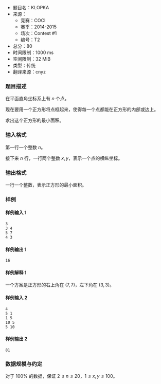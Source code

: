 - 题目名：KLOPKA
- 来源：
   - 竞赛：COCI
   - 赛季：2014-2015
   - 场次：Contest #1
   - 编号：T2
- 总分：80
- 时间限制：1000 ms
- 空间限制：32 MiB
- 类型：传统
- 翻译来源：cnyz

### 题目描述
在平面直角坐标系上有 $n$ 个点。

现在要用一个正方形将点框起来，使得每一个点都能在正方形的内部或边上。

求出这个正方形的最小面积。

### 输入格式
第一行一个整数 $n$。

接下来 $n$ 行，一行两个整数 $x,y$，表示一个点的横纵坐标。

### 输出格式
一行一个整数，表示正方形的最小面积。

### 样例
#### 样例输入 1
```
3
3 4
5 7
4 3
```
#### 样例输出 1
```
16
```
#### 样例解释 1
一个方案是正方形的右上角在 $(7,7)$，左下角在 $(3,3)$。
#### 样例输入 2
```
4
5 1
1 5
10 5
5 10
```
#### 样例输出 2
```
81
```
### 数据规模与约定
对于 $100\%$ 的数据，保证 $2\le n\le 20$，$1\le x,y\le 100$。
